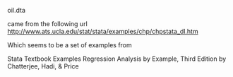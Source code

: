 oil.dta

came from the following url
http://www.ats.ucla.edu/stat/stata/examples/chp/chpstata_dl.htm

Which seems to be a set of examples from

Stata Textbook Examples
Regression Analysis by Example, Third Edition
by Chatterjee, Hadi, & Price
